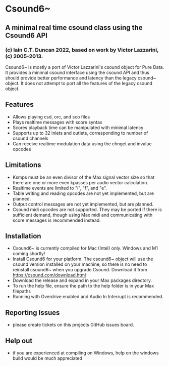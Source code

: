 # Csound6~
## A minimal real time csound class using the Csound6 API
### (c) Iain C.T. Duncan 2022, based on work by Victor Lazzarini, (c) 2005-2013.

Csound6~ is mostly a port of Victor Lazzarini's csound object for Pure Data. It provides
a minimal csound interface using the csound API and thus should provide better performance
and latency than the legacy csound~ object. It does not attempt to port all the features
of the legacy csound object.

## Features
- Allows playing csd, orc, and sco files
- Plays realtime messages with score syntax
- Scores playback time can be manipulated with minimal latency
- Supports up to 32 inlets and outlets, corresponding to number of csound channels
- Can receive realtime modulation data using the chnget and invalue opcodes

## Limitations
- Ksmps must be an even divisor of the Max signal vector size so that there are one
  or more even kpasses per audio vector calculation.
- Realtime events are limited to "i", "f", and "e".
- Table writing and reading opcodes are not yet implemented, but are planned.
- Output control messages are not yet implemented, but are planned.
- Csound midi opcodes are not supported. They may be ported if there is sufficient demand, though
  using Max midi and communicating with score messages is recommended instead.

## Installation
- Csound6~ is currently compiled for Mac (Intel) only. Windows and M1 coming shortly!
- Install Csound6 for your platform. The csound6~ object will use the csound version installed on your machine, so there is no need to reinstall csound6~ when you upgrade Csound. Download it from https://csound.com/download.html
- Download the release and expand in your Max packages directory.
- To run the help file, ensure the path to the help folder is in your Max filepaths
- Running with Overdrive enabled and Audio In Interrupt is recommended.

## Reporting Issues
- please create tickets on this projects GitHub issues board.

## Help out
- if you are experienced at compiling on Windows, help on the windows build would be much appreciated


